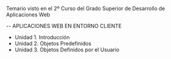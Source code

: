 Temario visto en el 2º Curso del Grado Superior de Desarrollo de Aplicaciones Web

-- APLICACIONES WEB EN ENTORNO CLIENTE

- Unidad 1. Introducción
- Unidad 2. Objetos Predefinidos
- Unidad 3. Objetos Definidos por el Usuario
